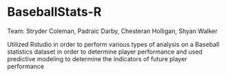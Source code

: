 # BaseballStats-R

Team: Stryder Coleman, Padraic Darby, Chesteran Holligan, Shyan Walker

Utilized Rstudio in order to perform various types of analysis on a Baseball statistics dataset
in order to determine player performance and used predictive modeling to determine the indicators of future player performance
